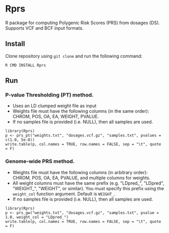 # Rprs
R package for computing Polygenic Risk Scores (PRS) from dosages (DS).
Supports VCF and BCF input formats.

## Install
Clone repository using `git clone` and run the following command:
```
R CMD INSTALL Rprs
```

## Run

### P-value Thresholding (PT) method.

- Uses an LD clumped weight file as input
- Weights file must have the following columns (in the same order): CHROM, POS, OA, EA, WEIGHT, PVALUE.
- If no samples file is provided (i.e. NULL), then all samples are used.

```
library(Rprs)
p <- prs_pt("weights.txt", "dosages.vcf.gz", "samples.txt", pvalues = c(1.0, 5e-8))
write.table(p, col.names = TRUE, row.names = FALSE, sep = "\t", quote = F)
```

### Genome-wide PRS method.

- Weights file must have the following columns (in arbitrary order): CHROM, POS, OA, EA, PVALUE, and multiple columns for weights.
- All weight columns must have the same prefix (e.g. "LDpred_", "LDpred", "WEIGHT_", "WEIGHT", or similar). You must specify this prefix using the `weight_col` function argument. Default is `WEIGHT_`.
- If no samples file is provided (i.e. NULL), then all samples are used.

```
library(Rprs)
p <- prs_gw("weights.txt", "dosages.vcf.gz", "samples.txt", pvalue = 1.0, weight_col = "LDpred_")
write.table(p, col.names = TRUE, row.names = FALSE, sep = "\t", quote = F)
```
